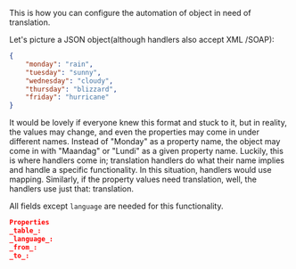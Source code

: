 This is how you can configure the automation of object in need of translation.

Let's picture a JSON object(although handlers also accept XML /SOAP):

```json
{
    "monday": "rain",
    "tuesday": "sunny",
    "wednesday": "cloudy",
    "thursday": "blizzard",
    "friday": "hurricane"
}
```

It would be lovely if everyone knew this format and stuck to it, but in reality, the values may change, and even the properties may come in under different names. Instead of "Monday" as a property name, the object may come in with "Maandag" or "Lundi" as a given property name. Luckily, this is where handlers come in; translation handlers do what their name implies and handle a specific functionality. In this situation, handlers would use mapping. Similarly, if the property values need translation, well, the handlers use just that: translation.

All fields except `language` are needed for this functionality.

```json
Properties
_table_:
_language_:
_from_:
_to_:
```
